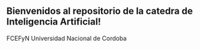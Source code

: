 ## Bienvenidos al repositorio de la catedra de Inteligencia Artificial!
FCEFyN Universidad Nacional de Cordoba
